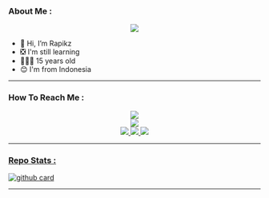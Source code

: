### About Me :

<p align="center">
  <img src="https://media.tenor.com/QRL_d1DsJ7AAAAAM/momoi-blue-archive.gif" />
</p>

- 👋 Hi, I’m Rapikz
- ❎ I'm still learning
- 👨🏻‍🦱 15 years old
- 😊 I'm from Indonesia

---

### How To Reach Me :
<p align="center">
<a href="https://youtube.com/@sharescbyrapikzajah
"><img src="https://img.shields.io/badge/YouTube-ff0000?style=for-the-badge&logo=youtube&logoColor=ff000000&link=https://youtube.com/@sharescbyrapikzajah" /><br>
<a href="https://whatsapp.com/channel/0029VaoJb11LikgEpNpBty0e"><img src="https://img.shields.io/badge/WhatsApp Channel-25D366?style=for-the-badge&logo=whatsapp&logoColor=white&link=https://whatsapp.com/channel/0029VaoJb11LikgEpNpBty0e" /><br>
<a href="https://t.me/rapikz"><img src="https://img.shields.io/badge/Telegram-00FFFF?style=for-the-badge&logo=telegram&logoColor=white" />
<a href="https://chat.whatsapp.com/KQifWAxGnAi3UOD9BxVo6F"><img src="https://img.shields.io/badge/WhatsApp Group-25D366?style=for-the-badge&logo=whatsapp&logoColor=white" />
<a href="https://www.instagram.com/rapik_gimang"><img src="https://img.shields.io/badge/Instagram-A020F0?style=for-the-badge&logo=instagram&logoColor=white" />
</p>

---

### Repo Stats : 
![github card](https://github-readme-stats.vercel.app/api/pin/?username=Rapikz-kwontwol&repo=SC-Bot-WA-Ajah&theme=radical)

---



